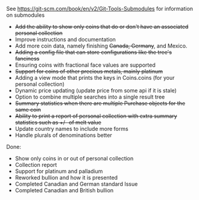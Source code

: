 See https://git-scm.com/book/en/v2/Git-Tools-Submodules for information on submodules


* ~~Add the ability to show only coins that do or don't have an associated personal collection~~
* Improve instructions and documentation
* Add more coin data, namely finishing ~~Canada, Germany~~, and Mexico.
* ~~Adding a config file that can store configurations like the tree's fanciness~~
* Ensuring coins with fractional face values are supported
* ~~Support for coins of other precious metals, mainly platinum~~
* Adding a view mode that prints the keys in Coins.coins (for your personal collection)
* Dynamic price updating (update price from some api if it is stale)
* Option to combine multiple searches into a single result tree
* ~~Summary statistics when there are multiple Purchase objects for the same coin~~
* ~~Ability to print a report of personal collection with extra summary statistics such as +/- of melt value~~
* Update country names to include more forms
* Handle plurals of denominations better

Done:
* Show only coins in or out of personal collection
* Collection report
* Support for platinum and palladium
* Reworked bullion and how it is presented
* Completed Canadian and German standard Issue
* Completed Canadian and British bullion
